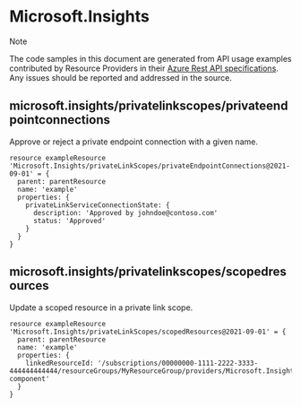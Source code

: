 # Microsoft.Insights
  
> [!NOTE]
> The code samples in this document are generated from API usage examples contributed by Resource Providers in their [Azure Rest API specifications](https://github.com/Azure/azure-rest-api-specs). Any issues should be reported and addressed in the source.


## microsoft.insights/privatelinkscopes/privateendpointconnections

Approve or reject a private endpoint connection with a given name.
```bicep
resource exampleResource 'Microsoft.Insights/privateLinkScopes/privateEndpointConnections@2021-09-01' = {
  parent: parentResource 
  name: 'example'
  properties: {
    privateLinkServiceConnectionState: {
      description: 'Approved by johndoe@contoso.com'
      status: 'Approved'
    }
  }
}
```

## microsoft.insights/privatelinkscopes/scopedresources

Update a scoped resource in a private link scope.
```bicep
resource exampleResource 'Microsoft.Insights/privateLinkScopes/scopedResources@2021-09-01' = {
  parent: parentResource 
  name: 'example'
  properties: {
    linkedResourceId: '/subscriptions/00000000-1111-2222-3333-444444444444/resourceGroups/MyResourceGroup/providers/Microsoft.Insights/components/my-component'
  }
}
```
